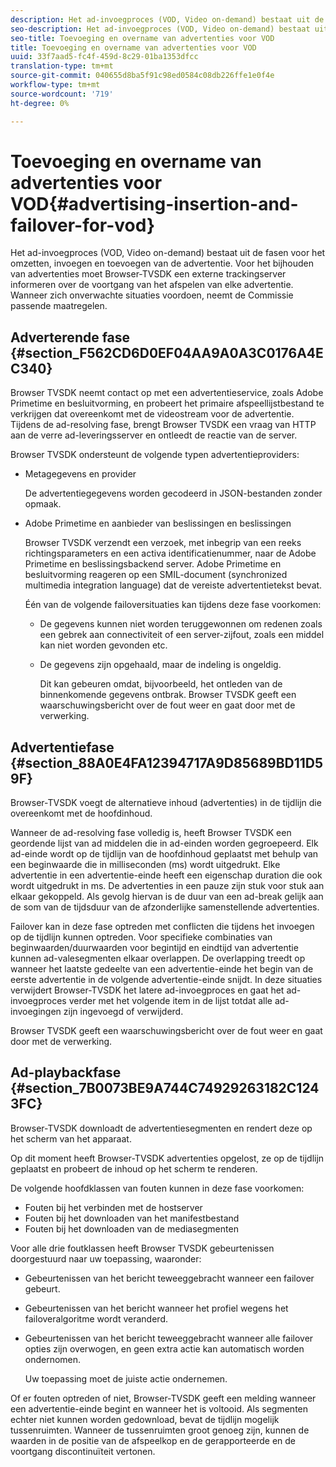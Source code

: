 ```yaml
---
description: Het ad-invoegproces (VOD, Video on-demand) bestaat uit de fasen voor het omzetten, invoegen en toevoegen van de advertentie. Voor het bijhouden van advertenties moet Browser-TVSDK een externe trackingserver informeren over de voortgang van het afspelen van elke advertentie. Wanneer zich onverwachte situaties voordoen, neemt de Commissie passende maatregelen.
seo-description: Het ad-invoegproces (VOD, Video on-demand) bestaat uit de fasen voor het omzetten, invoegen en toevoegen van de advertentie. Voor het bijhouden van advertenties moet Browser-TVSDK een externe trackingserver informeren over de voortgang van het afspelen van elke advertentie. Wanneer zich onverwachte situaties voordoen, neemt de Commissie passende maatregelen.
seo-title: Toevoeging en overname van advertenties voor VOD
title: Toevoeging en overname van advertenties voor VOD
uuid: 33f7aad5-fc4f-459d-8c29-01ba1353dfcc
translation-type: tm+mt
source-git-commit: 040655d8ba5f91c98ed0584c08db226ffe1e0f4e
workflow-type: tm+mt
source-wordcount: '719'
ht-degree: 0%

---
```



# Toevoeging en overname van advertenties voor VOD{#advertising-insertion-and-failover-for-vod}

Het ad-invoegproces (VOD, Video on-demand) bestaat uit de fasen voor het omzetten, invoegen en toevoegen van de advertentie. Voor het bijhouden van advertenties moet Browser-TVSDK een externe trackingserver informeren over de voortgang van het afspelen van elke advertentie. Wanneer zich onverwachte situaties voordoen, neemt de Commissie passende maatregelen.

## Adverterende fase {#section_F562CD6D0EF04AA9A0A3C0176A4EC340}

Browser TVSDK neemt contact op met een advertentieservice, zoals Adobe Primetime en besluitvorming, en probeert het primaire afspeellijstbestand te verkrijgen dat overeenkomt met de videostream voor de advertentie. Tijdens de ad-resolving fase, brengt Browser TVSDK een vraag van HTTP aan de verre ad-leveringsserver en ontleedt de reactie van de server.

Browser TVSDK ondersteunt de volgende typen advertentieproviders:

* Metagegevens en provider

   De advertentiegegevens worden gecodeerd in JSON-bestanden zonder opmaak.
* Adobe Primetime en aanbieder van beslissingen en beslissingen

   Browser TVSDK verzendt een verzoek, met inbegrip van een reeks richtingsparameters en een activa identificatienummer, naar de Adobe Primetime en beslissingsbackend server. Adobe Primetime en besluitvorming reageren op een SMIL-document (synchronized multimedia integration language) dat de vereiste advertentietekst bevat.

   Één van de volgende failoversituaties kan tijdens deze fase voorkomen:

   * De gegevens kunnen niet worden teruggewonnen om redenen zoals een gebrek aan connectiviteit of een server-zijfout, zoals een middel kan niet worden gevonden etc.
   * De gegevens zijn opgehaald, maar de indeling is ongeldig.

      Dit kan gebeuren omdat, bijvoorbeeld, het ontleden van de binnenkomende gegevens ontbrak.
   Browser TVSDK geeft een waarschuwingsbericht over de fout weer en gaat door met de verwerking.

## Advertentiefase {#section_88A0E4FA12394717A9D85689BD11D59F}

Browser-TVSDK voegt de alternatieve inhoud (advertenties) in de tijdlijn die overeenkomt met de hoofdinhoud.

Wanneer de ad-resolving fase volledig is, heeft Browser TVSDK een geordende lijst van ad middelen die in ad-einden worden gegroepeerd. Elk ad-einde wordt op de tijdlijn van de hoofdinhoud geplaatst met behulp van een beginwaarde die in milliseconden (ms) wordt uitgedrukt. Elke advertentie in een advertentie-einde heeft een eigenschap duration die ook wordt uitgedrukt in ms. De advertenties in een pauze zijn stuk voor stuk aan elkaar gekoppeld. Als gevolg hiervan is de duur van een ad-break gelijk aan de som van de tijdsduur van de afzonderlijke samenstellende advertenties.

Failover kan in deze fase optreden met conflicten die tijdens het invoegen op de tijdlijn kunnen optreden. Voor specifieke combinaties van beginwaarden/duurwaarden voor begintijd en eindtijd van advertentie kunnen ad-valesegmenten elkaar overlappen. De overlapping treedt op wanneer het laatste gedeelte van een advertentie-einde het begin van de eerste advertentie in de volgende advertentie-einde snijdt. In deze situaties verwijdert Browser-TVSDK het latere ad-invoegproces en gaat het ad-invoegproces verder met het volgende item in de lijst totdat alle ad-invoegingen zijn ingevoegd of verwijderd.

Browser TVSDK geeft een waarschuwingsbericht over de fout weer en gaat door met de verwerking.

## Ad-playbackfase {#section_7B0073BE9A744C74929263182C1243FC}

Browser-TVSDK downloadt de advertentiesegmenten en rendert deze op het scherm van het apparaat.

Op dit moment heeft Browser-TVSDK advertenties opgelost, ze op de tijdlijn geplaatst en probeert de inhoud op het scherm te renderen.

De volgende hoofdklassen van fouten kunnen in deze fase voorkomen:

* Fouten bij het verbinden met de hostserver
* Fouten bij het downloaden van het manifestbestand
* Fouten bij het downloaden van de mediasegmenten

Voor alle drie foutklassen heeft Browser TVSDK gebeurtenissen doorgestuurd naar uw toepassing, waaronder:

* Gebeurtenissen van het bericht teweeggebracht wanneer een failover gebeurt.
* Gebeurtenissen van het bericht wanneer het profiel wegens het failoveralgoritme wordt veranderd.
* Gebeurtenissen van het bericht teweeggebracht wanneer alle failover opties zijn overwogen, en geen extra actie kan automatisch worden ondernomen.

   Uw toepassing moet de juiste actie ondernemen.

Of er fouten optreden of niet, Browser-TVSDK geeft een melding wanneer een advertentie-einde begint en wanneer het is voltooid. Als segmenten echter niet kunnen worden gedownload, bevat de tijdlijn mogelijk tussenruimten. Wanneer de tussenruimten groot genoeg zijn, kunnen de waarden in de positie van de afspeelkop en de gerapporteerde en de voortgang discontinuïteit vertonen.
